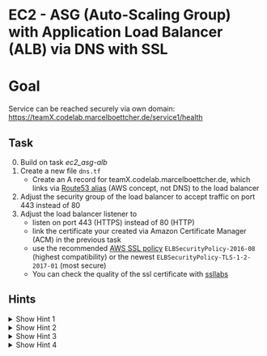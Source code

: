 # EC2 - ASG (Auto-Scaling Group) with Application Load Balancer (ALB) via DNS with SSL

# Goal
Service can be reached securely via own domain: https://teamX.codelab.marcelboettcher.de/service1/health 


## Task
0. Build on task *ec2_asg-alb*
0. Create a new file `dns.tf`
    - Create an A record for teamX.codelab.marcelboettcher.de, which links via [Route53 alias](https://docs.aws.amazon.com/Route53/latest/DeveloperGuide/resource-record-sets-choosing-alias-non-alias.html) (AWS concept, not DNS) to the load balancer
0. Adjust the security group of the load balancer to accept traffic on port 443 instead of 80
0. Adjust the load balancer listener to
    - listen on port 443 (HTTPS) instead of 80 (HTTP)
    - link the certificate your created via Amazon Certificate Manager (ACM) in the previous task
    - use the recommended [AWS SSL policy](https://docs.aws.amazon.com/elasticloadbalancing/latest/classic/elb-security-policy-table.html) `ELBSecurityPolicy-2016-08` (highest compatibility) or the newest `ELBSecurityPolicy-TLS-1-2-2017-01` (most secure)
    - You can check the quality of the ssl certificate with [ssllabs](https://www.ssllabs.com/ssltest/index.html)


## Hints
<details><summary>Show Hint 1</summary><p>

You need one new resource and two new data soruces.
</p></details>


<details><summary>Show Hint 2</summary><p>

Data Sources: aws_route53_zone, aws_acm_certificate</br>
Resources: aws_route53_record
</p></details>


<details><summary>Show Hint 3</summary><p>

You need to adjust aws_lb_listener by setting
```
  port = 443
  protocol = "HTTPS"
  certificate_arn = "${data.aws_acm_certificate.this.arn}"
  ssl_policy = "ELBSecurityPolicy-2016-08"
```
</p></details>


<details><summary>Show Hint 4</summary><p>

Do **not** change the port and protocol of the aws_lb_target_group as the ssl is terminated at the load balancer.
We still use unencrypted traffic between load balancer and our targets (ec2 instances).
</p></details>
